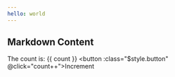 ```yaml
---
hello: world
---
```


<script setup>
import { ref } from 'vue';
import HyName from '../../src/components/HyName.vue';
const count = ref(0)
</script>

## Markdown Content

The count is: {{ count }}
<HyName />
<a-input placeholder="Basic usage" />
<button :class="$style.button" @click="count++">Increment</button>

<style module>
.button {
  color: #c97368;
  font-weight: bold;
}
</style>
